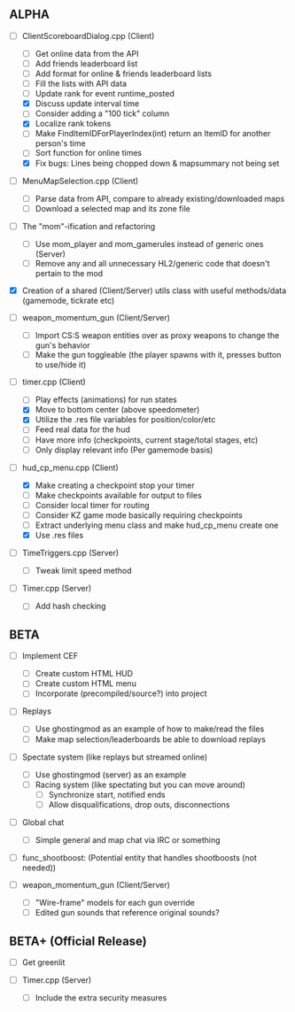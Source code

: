 ## ALPHA
- [ ] ClientScoreboardDialog.cpp (Client)
    - [ ] Get online data from the API
    - [ ] Add friends leaderboard list
    - [ ] Add format for online & friends leaderboard lists
    - [ ] Fill the lists with API data
    - [ ] Update rank for event runtime_posted
    - [x] Discuss update interval time
    - [ ] Consider adding a "100 tick" column
    - [x] Localize rank tokens
    - [ ] Make FindItemIDForPlayerIndex(int) return an ItemID for another person's time
    - [ ] Sort function for online times
    - [x] Fix bugs: Lines being chopped down & mapsummary not being set
    
- [ ] MenuMapSelection.cpp (Client)
    - [ ] Parse data from API, compare to already existing/downloaded maps
    - [ ] Download a selected map and its zone file
    
- [ ] The "mom"-ification and refactoring
    - [ ] Use mom_player and mom_gamerules instead of generic ones (Server)
    - [ ] Remove any and all unnecessary HL2/generic code that doesn't pertain to the mod

- [x] Creation of a shared (Client/Server) utils class with useful methods/data (gamemode, tickrate etc)

- [ ] weapon_momentum_gun (Client/Server)
    - [ ] Import CS:S weapon entities over as proxy weapons to change the gun's behavior
    - [ ] Make the gun toggleable (the player spawns with it, presses button to use/hide it)

- [ ] timer.cpp (Client) 
    - [ ] Play effects (animations) for run states
    - [x] Move to bottom center (above speedometer)
    - [x] Utilize the .res file variables for position/color/etc
    - [ ] Feed real data for the hud
    - [ ] Have more info (checkpoints, current stage/total stages, etc)
    - [ ] Only display relevant info (Per gamemode basis)
    
- [ ] hud_cp_menu.cpp (Client) 
    - [x] Make creating a checkpoint stop your timer
    - [ ] Make checkpoints available for output to files
    - [ ] Consider local timer for routing
    - [ ] Consider KZ game mode basically requiring checkpoints
    - [ ] Extract underlying menu class and make hud_cp_menu create one
    - [x] Use .res files

- [ ] TimeTriggers.cpp (Server)
    - [ ] Tweak limit speed method

- [ ] Timer.cpp (Server)
    - [ ] Add hash checking
    
## BETA
- [ ] Implement CEF
    - [ ] Create custom HTML HUD
    - [ ] Create custom HTML menu
    - [ ] Incorporate (precompiled/source?) into project
    
- [ ] Replays
    - [ ] Use ghostingmod as an example of how to make/read the files
    - [ ] Make map selection/leaderboards be able to download replays

- [ ] Spectate system (like replays but streamed online)  
    - [ ] Use ghostingmod (server) as an example  
    - [ ] Racing system (like spectating but you can move around)
        - [ ] Synchronize start, notified ends
        - [ ] Allow disqualifications, drop outs, disconnections

- [ ] Global chat
    - [ ] Simple general and map chat via IRC or something
    
- [ ] func_shootboost: (Potential entity that handles shootboosts (not needed))

- [ ] weapon_momentum_gun (Client/Server)
    - [ ] "Wire-frame" models for each gun override
    - [ ] Edited gun sounds that reference original sounds?

## BETA+ (Official Release)
- [ ] Get greenlit

- [ ] Timer.cpp (Server)
    - [ ] Include the extra security measures
